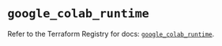 # `google_colab_runtime`

Refer to the Terraform Registry for docs: [`google_colab_runtime`](https://registry.terraform.io/providers/hashicorp/google-beta/6.22.0/docs/resources/google_colab_runtime).
